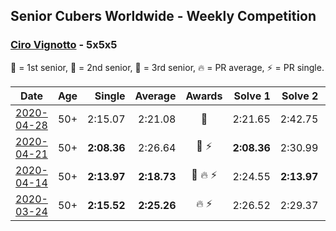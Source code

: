 ## Senior Cubers Worldwide - Weekly Competition
### [Ciro Vignotto](../ciro_vignotto.md) - 5x5x5

🥇 = 1st senior, 🥈 = 2nd senior, 🥉 = 3rd senior, 🔥 = PR average, ⚡ = PR single.

| Date | Age | Single | Average | Awards | Solve 1 | Solve 2 | Solve 3 | Solve 4 | Solve 5 | Video |
| :--: | :--: | --: | --: | :--: | --: | --: | --: | --: | --: | :-- |
| [2020-04-28](../../results/555/2020-04-28.md) | 50+ | 2:15.07 | 2:21.08 | 🥉 | 2:21.65 | 2:42.75 | 2:20.02 | 2:15.07 | 2:21.56 | [Link](https://www.facebook.com/events/543220986391837/permalink/543799589667310/) |
| [2020-04-21](../../results/555/2020-04-21.md) | 50+ | **2:08.36** | 2:26.64 | 🥈 ⚡ | **2:08.36** | 2:30.99 | 2:19.65 | 2:29.29 | 2:33.44 | [Link](https://www.facebook.com/ciro.vignotto/videos/10221784538578284/) |
| [2020-04-14](../../results/555/2020-04-14.md) | 50+ | **2:13.97** | **2:18.73** | 🥉 🔥 ⚡ | 2:24.55 | **2:13.97** | 2:17.50 | 2:37.46 | 2:14.15 | [Link](https://www.facebook.com/events/1400953806773430/permalink/1402097503325727/) |
| [2020-03-24](../../results/555/2020-03-24.md) | 50+ | **2:15.52** | **2:25.26** | 🔥 ⚡ | 2:26.52 | 2:29.37 | 2:34.48 | 2:19.90 | **2:15.52** | [Link](https://www.facebook.com/events/5078365835514885/permalink/5082593301758805/) |


<!-- Global site tag (gtag.js) - Google Analytics -->
<script async src="https://www.googletagmanager.com/gtag/js?id=UA-86348435-3"></script>
<script>window.dataLayer = window.dataLayer || []; function gtag() {dataLayer.push(arguments);} gtag('js', new Date()); gtag('config', 'UA-86348435-3');</script>

